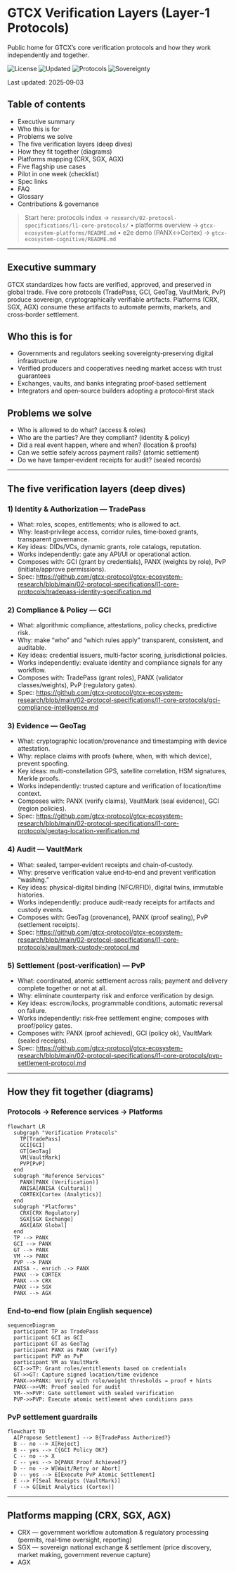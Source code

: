 # GTCX Verification Layers (Layer‑1 Protocols)

Public home for GTCX’s core verification protocols and how they work independently and together.

![License](https://img.shields.io/badge/License-MIT-yellow.svg)
![Updated](https://img.shields.io/badge/Updated-2025--09--03-success)
![Protocols](https://img.shields.io/badge/Protocols-5-blue)
![Sovereignty](https://img.shields.io/badge/Design-Sovereignty--Preserving-brightgreen)

Last updated: 2025‑09‑03

## Table of contents
- Executive summary
- Who this is for
- Problems we solve
- The five verification layers (deep dives)
- How they fit together (diagrams)
- Platforms mapping (CRX, SGX, AGX)
- Five flagship use cases
- Pilot in one week (checklist)
- Spec links
- FAQ
- Glossary
- Contributions & governance

> Start here: protocols index → `research/02-protocol-specifications/l1-core-protocols/` • platforms overview → `gtcx-ecosystem-platforms/README.md` • e2e demo (PANX↔Cortex) → `gtcx-ecosystem-cognitive/README.md`

---

## Executive summary
GTCX standardizes how facts are verified, approved, and preserved in global trade. Five core protocols (TradePass, GCI, GeoTag, VaultMark, PvP) produce sovereign, cryptographically verifiable artifacts. Platforms (CRX, SGX, AGX) consume these artifacts to automate permits, markets, and cross‑border settlement.

## Who this is for
- Governments and regulators seeking sovereignty‑preserving digital infrastructure
- Verified producers and cooperatives needing market access with trust guarantees
- Exchanges, vaults, and banks integrating proof‑based settlement
- Integrators and open‑source builders adopting a protocol‑first stack

## Problems we solve
- Who is allowed to do what? (access & roles)
- Who are the parties? Are they compliant? (identity & policy)
- Did a real event happen, where and when? (location & proofs)
- Can we settle safely across payment rails? (atomic settlement)
- Do we have tamper‑evident receipts for audit? (sealed records)

---

## The five verification layers (deep dives)

### 1) Identity & Authorization — TradePass
- What: roles, scopes, entitlements; who is allowed to act.
- Why: least‑privilege access, corridor rules, time‑boxed grants, transparent governance.
- Key ideas: DIDs/VCs, dynamic grants, role catalogs, reputation.
- Works independently: gate any API/UI or operational action.
- Composes with: GCI (grant by credentials), PANX (weights by role), PvP (initiate/approve permissions).
- Spec: https://github.com/gtcx-protocol/gtcx-ecosystem-research/blob/main/02-protocol-specifications/l1-core-protocols/tradepass-identity-specification.md

### 2) Compliance & Policy — GCI
- What: algorithmic compliance, attestations, policy checks, predictive risk.
- Why: make “who” and “which rules apply” transparent, consistent, and auditable.
- Key ideas: credential issuers, multi‑factor scoring, jurisdictional policies.
- Works independently: evaluate identity and compliance signals for any workflow.
- Composes with: TradePass (grant roles), PANX (validator classes/weights), PvP (regulatory gates).
- Spec: https://github.com/gtcx-protocol/gtcx-ecosystem-research/blob/main/02-protocol-specifications/l1-core-protocols/gci-compliance-intelligence.md

### 3) Evidence — GeoTag
- What: cryptographic location/provenance and timestamping with device attestation.
- Why: replace claims with proofs (where, when, with which device), prevent spoofing.
- Key ideas: multi‑constellation GPS, satellite correlation, HSM signatures, Merkle proofs.
- Works independently: trusted capture and verification of location/time context.
- Composes with: PANX (verify claims), VaultMark (seal evidence), GCI (region policies).
- Spec: https://github.com/gtcx-protocol/gtcx-ecosystem-research/blob/main/02-protocol-specifications/l1-core-protocols/geotag-location-verification.md

### 4) Audit — VaultMark
- What: sealed, tamper‑evident receipts and chain‑of‑custody.
- Why: preserve verification value end‑to‑end and prevent verification “washing.”
- Key ideas: physical‑digital binding (NFC/RFID), digital twins, immutable histories.
- Works independently: produce audit‑ready receipts for artifacts and custody events.
- Composes with: GeoTag (provenance), PANX (proof sealing), PvP (settlement receipts).
- Spec: https://github.com/gtcx-protocol/gtcx-ecosystem-research/blob/main/02-protocol-specifications/l1-core-protocols/vaultmark-custody-protocol.md

### 5) Settlement (post‑verification) — PvP
- What: coordinated, atomic settlement across rails; payment and delivery complete together or not at all.
- Why: eliminate counterparty risk and enforce verification by design.
- Key ideas: escrow/locks, programmable conditions, automatic reversal on failure.
- Works independently: risk‑free settlement engine; composes with proof/policy gates.
- Composes with: PANX (proof achieved), GCI (policy ok), VaultMark (sealed receipts).
- Spec: https://github.com/gtcx-protocol/gtcx-ecosystem-research/blob/main/02-protocol-specifications/l1-core-protocols/pvp-settlement-protocol.md

---

## How they fit together (diagrams)

### Protocols → Reference services → Platforms
```mermaid
flowchart LR
  subgraph "Verification Protocols"
    TP[TradePass]
    GCI[GCI]
    GT[GeoTag]
    VM[VaultMark]
    PVP[PvP]
  end
  subgraph "Reference Services"
    PANX[PANX (Verification)]
    ANISA[ANISA (Cultural)]
    CORTEX[Cortex (Analytics)]
  end
  subgraph "Platforms"
    CRX[CRX Regulatory]
    SGX[SGX Exchange]
    AGX[AGX Global]
  end
  TP --> PANX
  GCI --> PANX
  GT --> PANX
  VM --> PANX
  PVP --> PANX
  ANISA -. enrich .-> PANX
  PANX --> CORTEX
  PANX --> CRX
  PANX --> SGX
  PANX --> AGX
```

### End‑to‑end flow (plain English sequence)
```mermaid
sequenceDiagram
  participant TP as TradePass
  participant GCI as GCI
  participant GT as GeoTag
  participant PANX as PANX (verify)
  participant PVP as PvP
  participant VM as VaultMark
  GCI->>TP: Grant roles/entitlements based on credentials
  GT->>GT: Capture signed location/time evidence
  PANX->>PANX: Verify with role/weight thresholds → proof + hints
  PANX-->>VM: Proof sealed for audit
  VM-->>PVP: Gate settlement with sealed verification
  PVP->>PVP: Execute atomic settlement when conditions pass
```

### PvP settlement guardrails
```mermaid
flowchart TD
  A[Propose Settlement] --> B{TradePass Authorized?}
  B -- no --> X[Reject]
  B -- yes --> C{GCI Policy OK?}
  C -- no --> X
  C -- yes --> D{PANX Proof Achieved?}
  D -- no --> W[Wait/Retry or Abort]
  D -- yes --> E[Execute PvP Atomic Settlement]
  E --> F[Seal Receipts (VaultMark)]
  F --> G[Emit Analytics (Cortex)]
```

---

## Platforms mapping (CRX, SGX, AGX)
- CRX — government workflow automation & regulatory processing (permits, real‑time oversight, reporting)
- SGX — sovereign national exchange & settlement (price discovery, market making, government revenue capture)
- AGX
